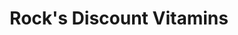 ---
title: "Rock's Discount Vitamins"
url: /beeville/rocks-discount-vitamins/
shop: nutrition supplements
---
